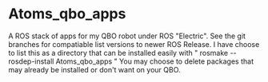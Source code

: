 Atoms_qbo_apps
==============

A ROS stack of apps for my QBO robot under ROS "Electric". See the git branches for compatiable list versions to newer ROS Release. I have choose to list this as a directory that can be installed easily with  " rosmake --rosdep-install Atoms_qbo_apps " You may choose to delete packages that may already be installed or don't want on your QBO.

